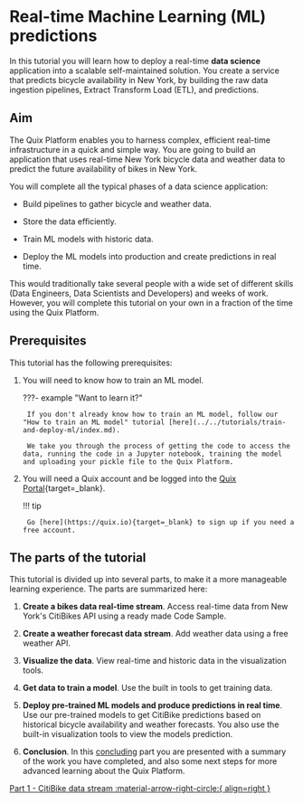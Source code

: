 # Real-time Machine Learning (ML) predictions

In this tutorial you will learn how to deploy a real-time **data science** application into a scalable self-maintained solution. You create a service that predicts bicycle availability in New York, by building the raw data ingestion pipelines, Extract Transform Load (ETL), and predictions.

## Aim

The Quix Platform enables you to harness complex, efficient real-time infrastructure in a quick and simple way. You are going to build an application that uses real-time New York bicycle data and weather data to predict the future availability of bikes in New York.

You will complete all the typical phases of a data science application:

 - Build pipelines to gather bicycle and weather data.

 - Store the data efficiently.

 - Train ML models with historic data.

 - Deploy the ML models into production and create predictions in real time.

This would traditionally take several people with a wide set of different skills (Data Engineers, Data Scientists and Developers) and weeks of work. However, you will complete this tutorial on your own in a fraction of the time using the Quix Platform.

## Prerequisites

This tutorial has the following prerequisites:

1. You will need to know how to train an ML model.

	???- example "Want to learn it?"

		If you don't already know how to train an ML model, follow our "How to train an ML model" tutorial [here](../../tutorials/train-and-deploy-ml/index.md).

		We take you through the process of getting the code to access the data, running the code in a Jupyter notebook, training the model and uploading your pickle file to the Quix Platform.


2. You will need a Quix account and be logged into the [Quix Portal](https://portal.platform.quix.ai/workspaces){target=_blank}. 

	!!! tip 

		Go [here](https://quix.io){target=_blank} to sign up if you need a free account.
	
## The parts of the tutorial

This tutorial is divided up into several parts, to make it a more manageable learning experience. The parts are summarized here:

1. **Create a bikes data real-time stream**. Access real-time data from New York's CitiBikes API using a ready made Code Sample.

2. **Create a weather forecast data stream**. Add weather data using a free weather API.

3. **Visualize the data**. View real-time and historic data in the visualization tools.

4. **Get data to train a model**. Use the built in tools to get training data.

5. **Deploy pre-trained ML models and produce predictions in real time**. Use our pre-trained models to get CitiBike predictions based on historical bicycle availability and weather forecasts. You also use the built-in visualization tools to view the models prediction.

6. **Conclusion**. In this [concluding](6-conclusion.md) part you are presented with a summary of the work you have completed, and also some next steps for more advanced learning about the Quix Platform.

[Part 1 - CitiBike data stream :material-arrow-right-circle:{ align=right }](1-bikedata.md)
